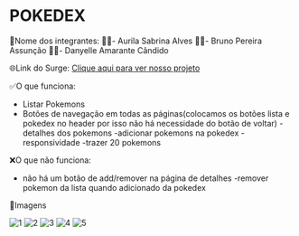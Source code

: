 # POKEDEX

🤝Nome dos integrantes: 
👩‍💻- Aurila Sabrina Alves
👨‍💻- Bruno Pereira Assunção
👩‍💻- Danyelle Amarante Cândido

🌐Link do Surge: 
[Clique aqui para ver nosso projeto](https://pokedex-grupo5-franklin.surge.sh)


✅O que funciona:
- Listar Pokemons
- Botões de navegação em todas as páginas(colocamos os botões lista e pokedex no header por isso não há necessidade do botão de voltar)
-detalhes dos pokemons
-adicionar pokemons na pokedex
-responsividade
-trazer 20 pokemons

❌O que não funciona: 
- não há um botão de add/remover na página de detalhes
-remover pokemon da lista quando adicionado da pokedex


📸Imagens

![1](https://user-images.githubusercontent.com/90638175/179428441-09f7a1a5-f229-4f4a-97fc-40ec47891bec.PNG)
![2](https://user-images.githubusercontent.com/90638175/179428439-575b22e6-7b93-44d3-96e6-2e1e7fd60c7f.PNG)
![3](https://user-images.githubusercontent.com/90638175/179428438-983974c5-1fee-41bb-8eeb-df88e86ad3f1.PNG)
![4](https://user-images.githubusercontent.com/90638175/179428436-890af74c-bb2c-4ff5-b7ab-14493e8d7926.PNG)
![5](https://user-images.githubusercontent.com/90638175/179428435-c5a39120-7c34-4df8-aeeb-c8e18a6216c6.PNG)






